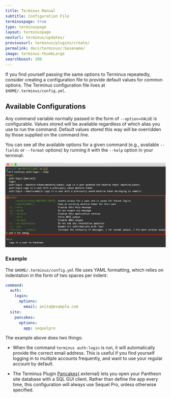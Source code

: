 ```yaml
---
title: Terminus Manual
subtitle: Configuration File
terminuspage: true
type: terminuspage
layout: terminuspage
nexturl: terminus/updates/
previousurl: terminus/plugins/create/
permalink: docs/terminus/:basename/
image: terminus-thumbLarge
searchboost: 100
---
```

If you find yourself passing the same options to Terminus repeatedly, consider creating a configuration file to provide default values for common options. The Terminus configuration file lives at `$HOME/.terminus/config.yml`.

## Available Configurations
Any command variable normally passed in the form of `--option=VALUE` is configurable. Values stored will be available regardless of which alias you use to run the command. Default values stored this way will be overridden by those supplied on the command line.

You can see all the available options for a given command (e.g., available `--fields` or `--format` options) by running it with the `--help` option in your terminal:

![Terminus Help Command Example](/source/docs/assets/images/terminus-help-example.png)

### Example
The `$HOME/.terminus/config.yml` file uses YAML formatting, which relies on indentation in the form of two spaces per indent:

```yml
command:
  auth:
    login:
      options:
        email: anita@example.com
  site:
    pancakes:
      options:
        app: sequelpro
```

The example above does two things:

 - When the command `terminus auth:login` is run, it will automatically provide the correct email address. This is useful if you find yourself logging in to multiple accounts frequently, and want to use your regular account by default.

 - The Terminus Plugin [Pancakes](https://github.com/terminus-plugin-project/terminus-pancakes-plugin){.external} lets you open your Pantheon site database with a SQL GUI client. Rather than define the app every time, this configuration will always use Sequel Pro, unless otherwise specified.
